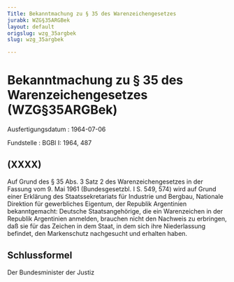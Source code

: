 ```yaml
---
Title: Bekanntmachung zu § 35 des Warenzeichengesetzes
jurabk: WZG§35ARGBek
layout: default
origslug: wzg_35argbek
slug: wzg_35argbek

---
```


# Bekanntmachung zu § 35 des Warenzeichengesetzes (WZG§35ARGBek)

Ausfertigungsdatum
:   1964-07-06

Fundstelle
:   BGBl I: 1964, 487



## (XXXX)

Auf Grund des § 35 Abs. 3 Satz 2 des Warenzeichengesetzes in der
Fassung vom 9. Mai 1961 (Bundesgesetzbl. I S. 549, 574) wird auf Grund
einer Erklärung des Staatssekretariats für Industrie und Bergbau,
Nationale Direktion für gewerbliches Eigentum, der Republik
Argentinien bekanntgemacht:
Deutsche Staatsangehörige, die ein Warenzeichen in der Republik
Argentinien anmelden, brauchen nicht den Nachweis zu erbringen, daß
sie für das Zeichen in dem Staat, in dem sich ihre Niederlassung
befindet, den Markenschutz nachgesucht und erhalten haben.


## Schlussformel

Der Bundesminister der Justiz

